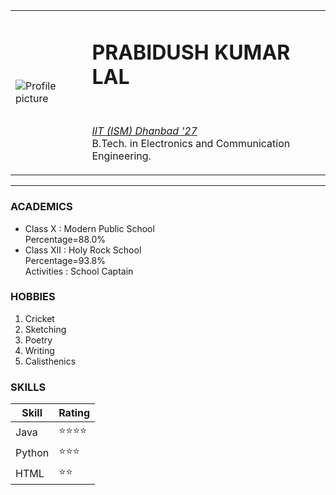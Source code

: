 
<!DOCTYPE html>
<html lang="en">
  <head>
    <meta charset="UTF-8" />
    <meta name="viewport" content="width=device-width, initial-scale=1.0" />
    <title>Prabidush's Personal Site</title>
  </head>
  <body>
    <table cellspacing="20">
      <tr>
        <td><img src="https://media.licdn.com/dms/image/D4D03AQF4dnFKCHd4HQ/profile-displayphoto-shrink_200_200/0/1702555285224?e=2147483647&v=beta&t=_USapoPwu4efszjR25ZduNCaYBJP45WqJveEP_gw08U" alt="Profile picture">
        </td>
          <td><h1>PRABIDUSH KUMAR LAL</h1><br>
        <p><em><a href="https://www.iitism.ac.in/">IIT (ISM) Dhanbad '27</a></em><br>B.Tech. in Electronics and Communication Engineering.</p>
        </td>
      </tr>
    </table>
        <hr size="3" noshade>
    <h3>ACADEMICS</h3>
    <ul>
      <li>Class X : Modern Public School <br>Percentage=88.0%</li>
      <li>Class XII : Holy Rock School <br>Percentage=93.8% <br>Activities : School Captain</li>
    </ul>
    <h3>HOBBIES</h3>
    <ol>
      <li>Cricket</li>
      <li>Sketching</li>
      <li>Poetry</li>
      <li>Writing</li>
      <li>Calisthenics</li>
    </ol>
    <h3>SKILLS</h3>
    <table cellspacing="15">
      <thead>
        <th>Skill</th>
        <th>Rating</th>
      </thead>
      <tr>
        <td>Java</td>
        <td>⭐⭐⭐⭐</td>
      </tr>
      <tr>
        <td>Python</td>
        <td>⭐⭐⭐</td>
      </tr>
      <tr>
        <td>HTML</td>
        <td>⭐⭐</td>
      </tr>
    </table>
  </body>
</html>
